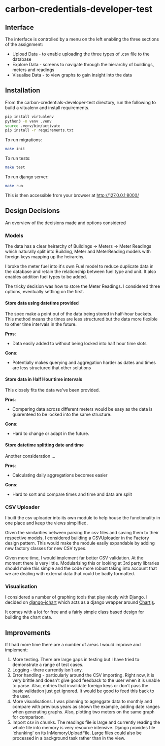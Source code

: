 # carbon-credentials-developer-test

## Interface
The interface is controlled by a menu on the left enabling the three sections of the assignment:

* Upload Data - to enable uploading the three types of .csv file to the database
* Explore Data - screens to navigate through the hierarchy of buildings, meters and readings
* Visualise Data - to view graphs to gain insight into the data


## Installation
From the carbon-credentials-developer-test directory, run the following to build a vitualenv and install requirements.
```bash
pip install virtualenv
python3 -m venv .venv
source .venv/bin/activate
pip install -r requirements.txt
```

To run migrations:
```bash
make init
```

To run tests:
```bash
make test
```

To run django server:
```bash
make run
```
This is then accessible from your browser at http://127.0.0.1:8000/


## Design Decisions
An overview of the decisions made and options considered

### Models
The data has a clear heirarchy of Buildings -> Meters -> Meter Readings which naturally split into Building, Meter and MeterReading models with foreign keys mapping up the heirarchy.

I broke the meter fuel into it's own Fuel model to reduce duplicate data in the database and retain the relationship between fuel type and unit. It also enables addition fuel types to be added.

The tricky decision was how to store the Meter Readings. I considered three options, eventually settling on the first.

#### Store data using datetime provided
The spec make a point out of the data being stored in half-hour buckets. This method means the times are less structured but the data more flexible to other time intervals in the future.

__Pros__:
* Data easily added to without being locked into half hour time slots

__Cons__:
* Potentially makes querying and aggregation harder as dates and times are less structured that other solutions

#### Store data in Half Hour time intervals
This closely fits the data we've been provided.

__Pros__:
* Comparing data across different meters would be easy as the data is guarenteed to be locked into the same structure.

__Cons__:
* Hard to change or adapt in the future.

#### Store datetime splitting date and time
Another consideration ...

__Pros__:
* Calculating daily aggregations becomes easier

__Cons__:
* Hard to sort and compare times and time and data are split

### CSV Uploader
I built the csv uploader into its own module to help house the functionality in one place and keep the views simplified.

Given the similarities between parsing the csv files and saving them to their respective models, I considered building a CSVUploader in the Factory design pattern. This would make the module easily expandable by adding new factory classes for new CSV types.

Given more time, I would implement far better CSV validation. At the moment there is very little. Modularising this or looking at 3rd party libraries should make this simple and the code more robust taking into account that we are dealing with external data that could be badly formatted.

### Visualisation
I considered a number of graphing tools that play nicely with Django. I decided on [django-jchart](https://github.com/matthisk/django-jchart) which acts as a django wrapper around [Chartjs](https://www.chartjs.org/).

It comes with a lot for free and a fairly simple class based design for building the chart data.

## Improvements
If I had more time there are a number of areas I would improve and implement:
1. More testing. There are large gaps in testing but I have tried to demonstrate a range of test cases.
2. Logging - there currently isn't any.
3. Error handling - particularly around the CSV importing. Right now, it is very brittle and doesn't give good feedback to the user when it is unable to parse. Also, entries that invalidate foreign keys or don't pass the basic validation just get ignored. It would be good to feed this back to the user.
4. More visualisations. I was planning to agreggate data to monthly and compare with previous years as shown the example, adding date ranges when generating graphs. Also, plotting two meters on the same graph for comparison.
5. Import csv in chunks. The readings file is large and currently reading the whole file into memory is very resource intensive. Django provides file 'chunking' on its InMemoryUploadFile. Large files could also be processed in a background task rather than in the view.
